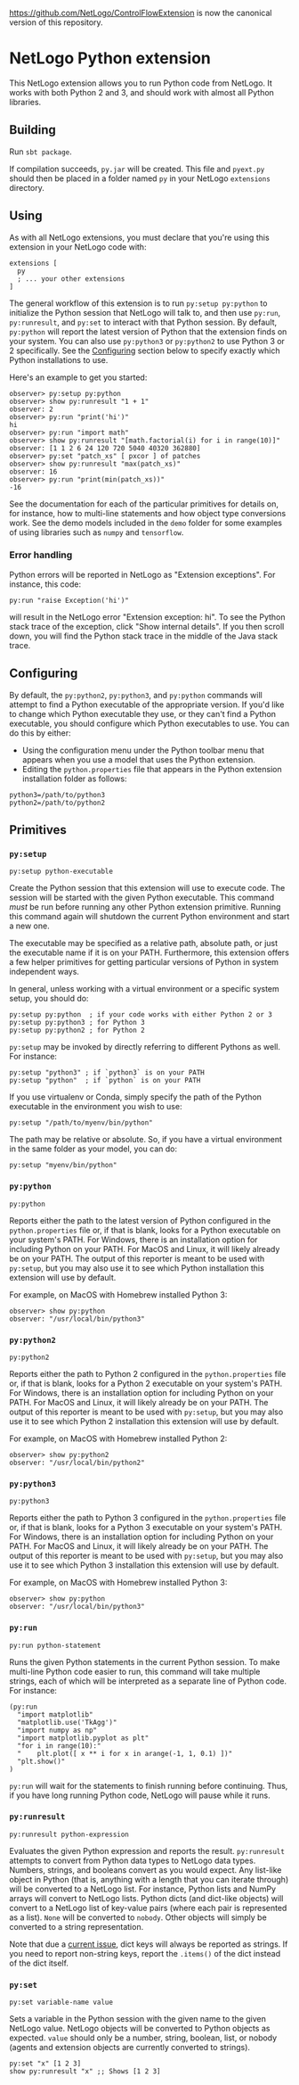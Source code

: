 https://github.com/NetLogo/ControlFlowExtension is now the canonical version of this repository.

# NetLogo Python extension

This NetLogo extension allows you to run Python code from NetLogo. It works with both Python 2 and 3, and should work with almost all Python libraries.

## Building

Run `sbt package`.

If compilation succeeds, `py.jar` will be created. This file and `pyext.py` should then be placed in a folder named `py` in your NetLogo `extensions` directory.
## Using

As with all NetLogo extensions, you must declare that you're using this extension in your NetLogo code with:

```netlogo
extensions [
  py
  ; ... your other extensions
]
```

The general workflow of this extension is to run `py:setup py:python` to initialize the Python session that NetLogo will talk to, and then use `py:run`, `py:runresult`, and `py:set` to interact with that Python session.
By default, `py:python` will report the latest version of Python that the extension finds on your system.
You can also use `py:python3` or `py:python2` to use Python 3 or 2 specifically.
See the [Configuring](#configuring) section below to specify exactly which Python installations to use.

Here's an example to get you started:

```netlogo
observer> py:setup py:python
observer> show py:runresult "1 + 1"
observer: 2
observer> py:run "print('hi')"
hi
observer> py:run "import math"
observer> show py:runresult "[math.factorial(i) for i in range(10)]"
observer: [1 1 2 6 24 120 720 5040 40320 362880]
observer> py:set "patch_xs" [ pxcor ] of patches
observer> show py:runresult "max(patch_xs)"
observer: 16
observer> py:run "print(min(patch_xs))"
-16
```

See the documentation for each of the particular primitives for details on, for instance, how to multi-line statements and how object type conversions work.
See the demo models included in the `demo` folder for some examples of using libraries such as `numpy` and `tensorflow`.

### Error handling

Python errors will be reported in NetLogo as "Extension exceptions". For instance, this code:

```netlogo
py:run "raise Exception('hi')"
```

will result in the NetLogo error "Extension exception: hi".
To see the Python stack trace of the exception, click "Show internal details".
If you then scroll down, you will find the Python stack trace in the middle of the Java stack trace.

## Configuring

By default, the `py:python2`, `py:python3`, and `py:python` commands will attempt to find a Python executable of the appropriate version.
If you'd like to change which Python executable they use, or they can't find a Python executable, you should configure which Python executables to use.
You can do this by either:

- Using the configuration menu under the Python toolbar menu that appears when you use a model that uses the Python extension.
- Editing the `python.properties` file that appears in the Python extension installation folder as follows:

```
python3=/path/to/python3
python2=/path/to/python2
```


## Primitives


### `py:setup`

```NetLogo
py:setup python-executable
```


Create the Python session that this extension will use to execute code. The session will be started with the given Python executable. This command *must* be run before running any other Python extension primitive. Running this command again will shutdown the current Python environment and start a new one.

 The executable may be specified as a relative path, absolute path, or just the executable name if it is on your PATH.
 Furthermore, this extension offers a few helper primitives for getting particular versions of Python in system
 independent ways.

 In general, unless working with a virtual environment or a specific system setup, you should do:

 ```NetLogo
 py:setup py:python  ; if your code works with either Python 2 or 3
 py:setup py:python3 ; for Python 3
 py:setup py:python2 ; for Python 2
 ```

`py:setup` may be invoked by directly referring to different Pythons as well. For instance:

```NetLogo
py:setup "python3" ; if `python3` is on your PATH
py:setup "python"  ; if `python` is on your PATH
```

If you use virtualenv or Conda, simply specify the path of the Python executable in the environment you wish to use:

```NetLogo
py:setup "/path/to/myenv/bin/python"
```

The path may be relative or absolute. So, if you have a virtual environment in the same folder as your model, you can do:

```NetLogo
py:setup "myenv/bin/python"
```
    


### `py:python`

```NetLogo
py:python
```


Reports either the path to the latest version of Python configured in the `python.properties` file or, if that is blank, looks for a Python executable on your system's PATH.
For Windows, there is an installation option for including Python on your PATH.
For MacOS and Linux, it will likely already be on your PATH.
The output of this reporter is meant to be used with `py:setup`, but you may also use it to see which Python installation this extension will use by default.

For example, on MacOS with Homebrew installed Python 3:
```NetLogo
observer> show py:python
observer: "/usr/local/bin/python3"
```



### `py:python2`

```NetLogo
py:python2
```


Reports either the path to Python 2 configured in the `python.properties` file or, if that is blank, looks for a Python 2 executable on your system's PATH.
For Windows, there is an installation option for including Python on your PATH.
For MacOS and Linux, it will likely already be on your PATH.
The output of this reporter is meant to be used with `py:setup`, but you may also use it to see which Python 2 installation this extension will use by default.

For example, on MacOS with Homebrew installed Python 2:
```NetLogo
observer> show py:python2
observer: "/usr/local/bin/python2"
```



### `py:python3`

```NetLogo
py:python3
```


Reports either the path to Python 3 configured in the `python.properties` file or, if that is blank, looks for a Python 3 executable on your system's PATH.
For Windows, there is an installation option for including Python on your PATH.
For MacOS and Linux, it will likely already be on your PATH.
The output of this reporter is meant to be used with `py:setup`, but you may also use it to see which Python 3 installation this extension will use by default.

For example, on MacOS with Homebrew installed Python 3:
```NetLogo
observer> show py:python
observer: "/usr/local/bin/python3"
```



### `py:run`

```NetLogo
py:run python-statement
```


Runs the given Python statements in the current Python session. To make multi-line Python code easier to run, this command will take multiple strings, each of which will be interpreted as a separate line of Python code. For instance:

```NetLogo
(py:run
  "import matplotlib"
  "matplotlib.use('TkAgg')"
  "import numpy as np"
  "import matplotlib.pyplot as plt"
  "for i in range(10):"
  "    plt.plot([ x ** i for x in arange(-1, 1, 0.1) ])"
  "plt.show()"
)
```

`py:run` will wait for the statements to finish running before continuing. Thus, if you have long running Python code, NetLogo will pause while it runs.



### `py:runresult`

```NetLogo
py:runresult python-expression
```


Evaluates the given Python expression and reports the result.
`py:runresult` attempts to convert from Python data types to NetLogo data types.
Numbers, strings, and booleans convert as you would expect.
Any list-like object in Python (that is, anything with a length that you can iterate through) will be converted to a NetLogo list.
For instance, Python lists and NumPy arrays will convert to NetLogo lists.
Python dicts (and dict-like objects) will convert to a NetLogo list of key-value pairs (where each pair is represented as a list).
`None` will be converted to `nobody`.
Other objects will simply be converted to a string representation.

Note that due a [current issue](https://github.com/qiemem/PythonExtension/issues/6), dict keys will always be reported as strings.
If you need to report non-string keys, report the `.items()` of the dict instead of the dict itself.



### `py:set`

```NetLogo
py:set variable-name value
```


Sets a variable in the Python session with the given name to the given NetLogo value. NetLogo objects will be converted to Python objects as expected. `value` should only be a number, string, boolean, list, or nobody (agents and extension objects are currently converted to strings).

```NetLogo
py:set "x" [1 2 3]
show py:runresult "x" ;; Shows [1 2 3]
```


